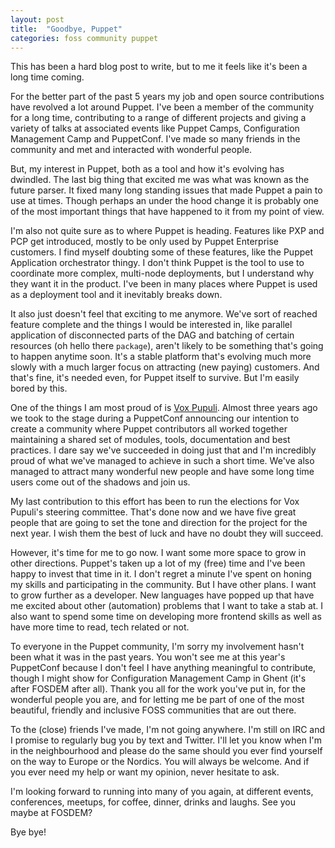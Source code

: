 ```yaml
---
layout: post
title:  "Goodbye, Puppet"
categories: foss community puppet
---
```


This has been a hard blog post to write, but to me it feels like it's been
a long time coming.

For the better part of the past 5 years my job and open source contributions
have revolved a lot around Puppet. I've been a member of the community for a
long time, contributing to a range of different projects and giving a variety
of talks at associated events like Puppet Camps, Configuration Management Camp
and PuppetConf. I've made so many friends in the community and met and
interacted with wonderful people.

But, my interest in Puppet, both as a tool and how it's evolving has dwindled.
The last big thing that excited me was what was known as the future
parser. It fixed many long standing issues that made Puppet a pain to use at
times. Though perhaps an under the hood change it is probably one of the most
important things that have happened to it from my point of view.

I'm also not quite sure as to where Puppet is heading. Features like PXP and
PCP get introduced, mostly to be only used by Puppet Enterprise customers. I
find myself doubting some of these features, like the Puppet Application
orchestrator thingy. I don't think Puppet is the tool to use to coordinate
more complex, multi-node deployments, but I understand why they want it in
the product. I've been in many places where Puppet is used as a deployment
tool and it inevitably breaks down.

It also just doesn't feel that exciting to me anymore. We've sort
of reached feature complete and the things I would be interested in, like
parallel application of disconnected parts of the DAG and batching of certain
resources (oh hello there `package`), aren't likely to be something that's
going to happen anytime soon. It's a stable platform that's evolving much
more slowly with a much larger focus on attracting (new paying) customers.
And that's fine, it's needed even, for Puppet itself to survive. But I'm
easily bored by this.

One of the things I am most proud of is [Vox Pupuli][vp]. Almost three years
ago we took to the stage during a PuppetConf announcing our intention to
create a community where Puppet contributors all worked together
maintaining a shared set of modules, tools, documentation and best practices.
I dare say we've succeeded in doing just that and I'm incredibly proud of
what we've managed to achieve in such a short time. We've also managed to
attract many wonderful new people and have some long time users come out of
the shadows and join us.

My last contribution to this effort has been to run the elections for Vox
Pupuli's steering committee. That's done now and we have five great people
that are going to set the tone and direction for the project for the next
year. I wish them the best of luck and have no doubt they will succeed.

However, it's time for me to go now. I want some more space to grow in other
directions. Puppet's taken up a lot of my (free) time and I've been happy
to invest that time in it. I don't regret a minute I've spent on honing
my skills and participating in the community. But I have other plans. I want
to grow further as a developer. New languages have popped up that have me
excited about other (automation) problems that I want to take a stab at. I
also want to spend some time on developing more frontend skills as well as
have more time to read, tech related or not.

To everyone in the Puppet community, I'm sorry my involvement hasn't
been what it was in the past years. You won't see me at this year's PuppetConf
because I don't feel I have anything meaningful to contribute, though I might
show for Configuration Management Camp in Ghent (it's after FOSDEM after all).
Thank you all for the work you've put in, for the wonderful people you are,
and for letting me be part of one of the most beautiful, friendly and
inclusive FOSS communities that are out there.

To the (close) friends I've made, I'm not going anywhere. I'm
still on IRC and I promise to regularly bug you by text and Twitter. I'll let
you know when I'm in the neighbourhood and please do the same should you ever
find yourself on the way to Europe or the Nordics. You will always be welcome.
And if you ever need my help or want my opinion, never hesitate to ask.

I'm looking forward to running into many of you again, at different events,
conferences, meetups, for coffee, dinner, drinks and laughs. See you maybe
at FOSDEM?

Bye bye!

[vp]: https://voxpupuli.org
